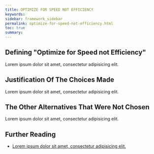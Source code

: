 ```yaml
---
title: OPTIMIZE FOR SPEED NOT EFFICIENCY
keywords:
sidebar: framework_sidebar
permalink: optimize-for-speed-not-efficiency.html
toc: true
summary:
---
```

## Defining "Optimize for Speed not Efficiency"
Lorem ipsum dolor sit amet, consectetur adipisicing elit.

## Justification Of The Choices Made
Lorem ipsum dolor sit amet, consectetur adipisicing elit.

## The Other Alternatives That Were Not Chosen
Lorem ipsum dolor sit amet, consectetur adipisicing elit.

## Further Reading
* [Lorem ipsum dolor sit amet, consectetur adipisicing elit.]()
